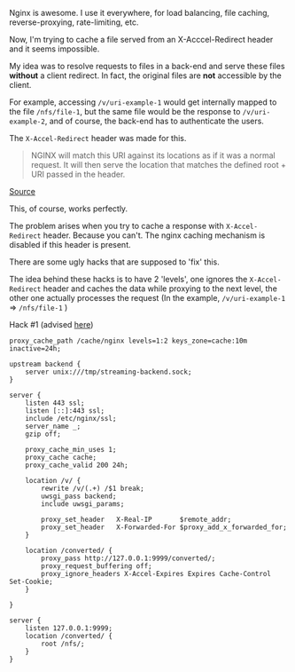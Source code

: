 Nginx is awesome. I use it everywhere, for load balancing, file caching, reverse-proxying, rate-limiting, etc.

Now, I'm trying to cache a file served from an X-Acccel-Redirect header and it seems impossible.

My idea was to resolve requests to files in a back-end and serve these files **without** a client redirect. In fact, the original files are **not** accessible by the client.

For example, accessing `/v/uri-example-1` would get internally mapped to the file `/nfs/file-1`, but the same file would be the response to `/v/uri-example-2`, and of course, the back-end has to authenticate the users.

The `X-Accel-Redirect` header was made for this.

> NGINX will match this URI against its locations as if it was a normal request. It will then serve the location that matches the defined root + URI passed in the header.

[Source](https://www.nginx.com/resources/wiki/start/topics/examples/x-accel/)

This, of course, works perfectly.

The problem arises when you try to cache a response with `X-Accel-Redirect` header. Because you can't. The nginx caching mechanism is disabled if this header is present.

There are some ugly hacks that are supposed to 'fix' this.

The idea behind these hacks is to have 2 'levels', one ignores the `X-Accel-Redirect` header and caches the data while proxying to the next level, the other one actually processes the request (In the example, `/v/uri-example-1` => `/nfs/file-1` )

Hack #1 (advised [here](http://mailman.nginx.org/pipermail/nginx/2017-January/052732.html))

```nginx
proxy_cache_path /cache/nginx levels=1:2 keys_zone=cache:10m inactive=24h;

upstream backend {
    server unix:///tmp/streaming-backend.sock;
}

server {
    listen 443 ssl;
    listen [::]:443 ssl;
    include /etc/nginx/ssl;
    server_name _;
    gzip off;

    proxy_cache_min_uses 1;
    proxy_cache cache;
    proxy_cache_valid 200 24h;

    location /v/ {
        rewrite /v/(.+) /$1 break;
        uwsgi_pass backend;
        include uwsgi_params;

        proxy_set_header   X-Real-IP       $remote_addr;
        proxy_set_header   X-Forwarded-For $proxy_add_x_forwarded_for;
    }

    location /converted/ {
        proxy_pass http://127.0.0.1:9999/converted/;
        proxy_request_buffering off;
        proxy_ignore_headers X-Accel-Expires Expires Cache-Control Set-Cookie;
    }

}

server {
    listen 127.0.0.1:9999;
    location /converted/ {
        root /nfs/;
    }
}
```
